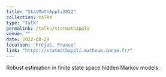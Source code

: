 ```yaml
---
title: "StatMathAppli2022"
collection: talks
type: "Talk"
permalink: /talks/statmathappli
venue: ""
date: 2022-08-29
location: "Fréjus, France"
link: "https://statmathappli.mathnum.inrae.fr/"
---
```


Robust estimation in finite state space hidden Markov models.
